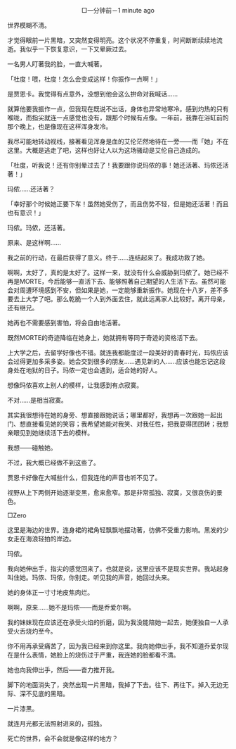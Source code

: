 <p align="center">□一分钟前－1 minute ago</p>

世界模糊不清。

才觉得眼前一片黑暗，又突然变得明亮。这个状况不停重复，时间断断续续地流逝。我似乎一下恢复意识，一下又晕厥过去。

一名男人盯著我的脸，一直大喊著。

「杜度！喂，杜度！怎么会变成这样！你振作一点啊！」

是贾恩卡。我觉得有点意外，没想到他会这么拚命对我喊话……

就算他要我振作一点，但我现在既说不出话，身体也异常地寒冷。感到灼热的只有喉咙，而指尖就连一点感觉也没有，跟那个时候有点像。一年前，我靠在浴缸前的那个晚上，也是像现在这样浑身发冷。

我尽可能地转动视线，接著看见浑身是血的艾伦茫然地待在一旁——而「她」不在这里。大概是逃走了吧，这样也好让人以为这场骚动是艾伦自己造成的。

「杜度，听我说！还有你别晕过去了！我要跟你说玛侬的事！她还活著、玛侬还活著！」

玛侬……还活著？

「幸好那个时候她正要下车！虽然她受伤了，而且伤势不轻，但是她还活著！而且也有意识！」

玛侬。玛侬，还活著。

原来、是这样啊……

我之前的行动，在最后获得了意义。终于……连结起来了。我成功救了她。

啊啊，太好了，真的是太好了。这样一来，就没有什么会威胁到玛侬了。她已经不再是MORTE，今后能够一直活下去、能够照著自己期望的人生活下去。虽然可能会对周遭环境感到不安，但如果是她，一定能够重新振作。她现在十八岁，差不多要去上大学了吧。那么乾脆一个人到外面去住，就此远离家人比较好。离开母亲，还有继兄。

她再也不需要感到害怕，将会自由地活著。

既然MORTE的奇迹降临在她身上，她就拥有等同于奇迹的资格活下去。

上大学之后，去留学好像也不错。就连我都能度过一段美好的青春时光，玛侬应该会过得更加多采多姿。她会交到很多的朋友……遇见新的人……应该也能忘记这段身处在地狱的日子。玛侬一定也会遇到，适合她的好人。

想像玛侬喜欢上别人的模样，让我感到有点寂寞。

不对……是相当寂寞。

其实我很想待在她的身旁、想直接跟她说话；哪里都好，我想再一次跟她一起出门、想直接看见她的笑容；我希望她能对我笑、对我任性，把我耍得团团转；我想亲眼见到她继续活下去的模样。

我想——碰触她。

不过，我大概已经做不到这些了。

贾恩卡好像在大喊些什么，但我连他的声音也听不见了。

视野从上下两侧开始逐渐变黑，愈来愈窄。那是非常孤独、寂寞，又很哀伤的景色。

□Zero

这里是海边的世界。连身裙的裙角轻飘飘地摆动著，彷佛不受重力影响。黑发的少女走在海浪轻拍的岸边。

玛侬。

我向她伸出手，指尖的感觉回来了。也就是说，这里应该不是现实世界。我站起身叫住她。玛侬、玛侬，你别走。听见我的声音，她回过头来。

她的身体正一寸寸地皮焦肉烂。

啊啊，原来……她不是玛侬——而是乔爱尔啊。

我的妹妹现在应该还在承受火焰的折磨，因为我没能陪她一起去，她便独自一人承受火舌烧灼至今。

你不用再承受痛苦了，因为我已经来到你这里。我向她伸出手，我不知道乔爱尔现在是什么表情，她脸上的烧伤过于严重，我连她的脸都看不清。

她也向我伸出手，然后——奋力推开我。

脚下的地面消失了，突然出现一片黑暗，我掉了下去。往下、再往下。掉入无边无际、深不见底的黑暗。

一片漆黑。

就连月光都无法照射进来的，孤独。

死亡的世界，会不会就是像这样的地方？

